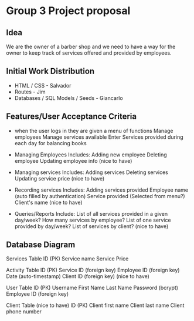 # Group 3 Project proposal

## Idea
We are the owner of a barber shop and we need to have a way for the owner to keep track of services offered and provided by employees.  



## Initial Work Distribution
- HTML / CSS - Salvador
- Routes - Jim
- Databases / SQL Models / Seeds - Giancarlo 


## Features/User Acceptance Criteria

* when the user logs in they are given a menu of functions
    Manage employees
    Manage services available
    Enter Services provided during each day for balancing books

* Managing Employees
    Includes: 
        Adding new employee
        Deleting employee
        Updating employee info (nice to have)

* Managing services
    Includes:
        Adding services
        Deleting services
        Updating service price (nice to have)

*  Recording services
    Includes:
        Adding services provided
            Employee name (auto filled by authentication)
            Service provided (Selected from menu?)
            Client's name (nice to have)
            

* Queries/Reports
    Include:
        List of all services provided in a given day/week?
        How many services by employee?
        List of one service provided by day/week?
        List of services by client? (nice to have)




## Database Diagram

Services Table
    ID (PK)
    Service name
    Service Price

Activity Table
    ID (PK)
    Service ID (foreign key)
    Employee ID (foreign key)
    Date (auto-timestamp)
    Client ID (foreign key) (nice to have)

User Table
    ID (PK)
    Username
    First Name
    Last Name
    Password (bcrypt)
    Employee ID (foreign key)

Client Table (nice to have)
    ID (PK)
    Client first name
    Client last name
    Client phone number
